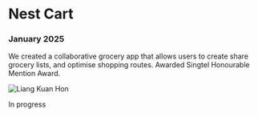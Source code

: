 <title>Hon's Luminova</title>

<div class="main">
<div class="main-wrapper">
  <div class="main-text-container">
    <h1>Nest Cart</h1>
    <h3>January 2025</h3>
    <p>
      We created a collaborative grocery app that allows users to create share grocery lists, and optimise shopping routes. Awarded Singtel Honourable Mention Award.
    </p>
  </div>

  <div class="main-image-container">
    <img
      src="/images/hon-logo.png"
      alt="Liang Kuan Hon"
      class="main-image"
    />
  </div>
</div>
</div>

<div class="full-width-border"></div>

<div class="secondary-wrapper">
    <p>In progress</p>
<div>
